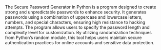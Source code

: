 The Secure Password Generator in Python is a program designed to create strong and unpredictable passwords to enhance security. It generates passwords using a combination of uppercase and lowercase letters, numbers, and special characters, ensuring high resistance to hacking attempts. The program allows users to specify the password length and complexity level for customization. By utilizing randomization techniques from Python’s random module, this tool helps users maintain secure authentication practices for online accounts and sensitive data protection.
